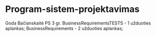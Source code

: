 # Program-sistem-projektavimas
Goda Bačianskaitė PS 3 gr.
BusinessRequirementsTESTS - 1 užduoties aplankas;
BusinessRequirements - 2 užduoties aplankas;
